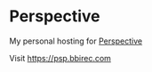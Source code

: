 # Perspective

My personal hosting for [Perspective](https://perspective.finos.org/)

Visit https://psp.bbirec.com
